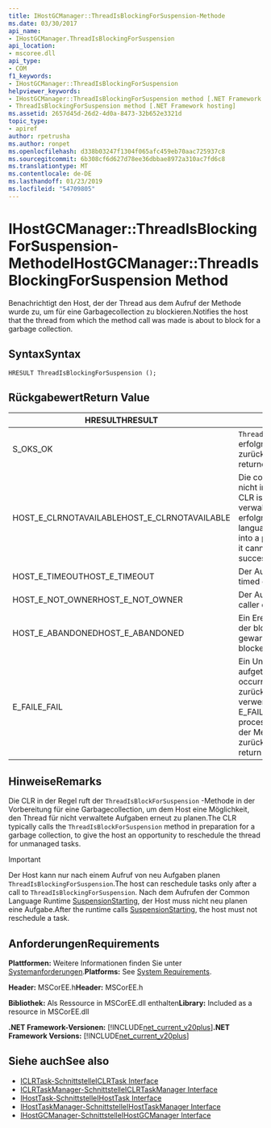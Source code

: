 ```yaml
---
title: IHostGCManager::ThreadIsBlockingForSuspension-Methode
ms.date: 03/30/2017
api_name:
- IHostGCManager.ThreadIsBlockingForSuspension
api_location:
- mscoree.dll
api_type:
- COM
f1_keywords:
- IHostGCManager::ThreadIsBlockingForSuspension
helpviewer_keywords:
- IHostGCManager::ThreadIsBlockingForSuspension method [.NET Framework hosting]
- ThreadIsBlockingForSuspension method [.NET Framework hosting]
ms.assetid: 2657d45d-26d2-4d0a-8473-32b652e3321d
topic_type:
- apiref
author: rpetrusha
ms.author: ronpet
ms.openlocfilehash: d338b03247f1304f065afc459eb70aac725937c8
ms.sourcegitcommit: 6b308cf6d627d78ee36dbbae8972a310ac7fd6c8
ms.translationtype: MT
ms.contentlocale: de-DE
ms.lasthandoff: 01/23/2019
ms.locfileid: "54709805"
---
```

# <a name="ihostgcmanagerthreadisblockingforsuspension-method"></a><span data-ttu-id="9a30d-102">IHostGCManager::ThreadIsBlockingForSuspension-Methode</span><span class="sxs-lookup"><span data-stu-id="9a30d-102">IHostGCManager::ThreadIsBlockingForSuspension Method</span></span>
<span data-ttu-id="9a30d-103">Benachrichtigt den Host, der der Thread aus dem Aufruf der Methode wurde zu, um für eine Garbagecollection zu blockieren.</span><span class="sxs-lookup"><span data-stu-id="9a30d-103">Notifies the host that the thread from which the method call was made is about to block for a garbage collection.</span></span>  
  
## <a name="syntax"></a><span data-ttu-id="9a30d-104">Syntax</span><span class="sxs-lookup"><span data-stu-id="9a30d-104">Syntax</span></span>  
  
```  
HRESULT ThreadIsBlockingForSuspension ();  
```  
  
## <a name="return-value"></a><span data-ttu-id="9a30d-105">Rückgabewert</span><span class="sxs-lookup"><span data-stu-id="9a30d-105">Return Value</span></span>  
  
|<span data-ttu-id="9a30d-106">HRESULT</span><span class="sxs-lookup"><span data-stu-id="9a30d-106">HRESULT</span></span>|<span data-ttu-id="9a30d-107">Beschreibung</span><span class="sxs-lookup"><span data-stu-id="9a30d-107">Description</span></span>|  
|-------------|-----------------|  
|<span data-ttu-id="9a30d-108">S_OK</span><span class="sxs-lookup"><span data-stu-id="9a30d-108">S_OK</span></span>|<span data-ttu-id="9a30d-109">`ThreadIsBlockingForSuspension` wurde erfolgreich zurückgegeben.</span><span class="sxs-lookup"><span data-stu-id="9a30d-109">`ThreadIsBlockingForSuspension` returned successfully.</span></span>|  
|<span data-ttu-id="9a30d-110">HOST_E_CLRNOTAVAILABLE</span><span class="sxs-lookup"><span data-stu-id="9a30d-110">HOST_E_CLRNOTAVAILABLE</span></span>|<span data-ttu-id="9a30d-111">Die common Language Runtime (CLR) wurde nicht in einen Prozess geladen wurde, oder die CLR ist in einem Zustand, in dem nicht verwalteten Code ausführen oder den Aufruf erfolgreich zu verarbeiten.</span><span class="sxs-lookup"><span data-stu-id="9a30d-111">The common language runtime (CLR) has not been loaded into a process, or the CLR is in a state in which it cannot run managed code or process the call successfully.</span></span>|  
|<span data-ttu-id="9a30d-112">HOST_E_TIMEOUT</span><span class="sxs-lookup"><span data-stu-id="9a30d-112">HOST_E_TIMEOUT</span></span>|<span data-ttu-id="9a30d-113">Der Aufruf ist ein Timeout aufgetreten.</span><span class="sxs-lookup"><span data-stu-id="9a30d-113">The call timed out.</span></span>|  
|<span data-ttu-id="9a30d-114">HOST_E_NOT_OWNER</span><span class="sxs-lookup"><span data-stu-id="9a30d-114">HOST_E_NOT_OWNER</span></span>|<span data-ttu-id="9a30d-115">Der Aufrufer ist nicht Besitzer der Sperre.</span><span class="sxs-lookup"><span data-stu-id="9a30d-115">The caller does not own the lock.</span></span>|  
|<span data-ttu-id="9a30d-116">HOST_E_ABANDONED</span><span class="sxs-lookup"><span data-stu-id="9a30d-116">HOST_E_ABANDONED</span></span>|<span data-ttu-id="9a30d-117">Ein Ereignis wurde abgebrochen, während sich der blockierte Thread oder eine Fiber darauf gewartet.</span><span class="sxs-lookup"><span data-stu-id="9a30d-117">An event was canceled while a blocked thread or fiber was waiting on it.</span></span>|  
|<span data-ttu-id="9a30d-118">E_FAIL</span><span class="sxs-lookup"><span data-stu-id="9a30d-118">E_FAIL</span></span>|<span data-ttu-id="9a30d-119">Ein Unbekannter Schwerwiegender Fehler ist aufgetreten.</span><span class="sxs-lookup"><span data-stu-id="9a30d-119">An unknown catastrophic failure occurred.</span></span> <span data-ttu-id="9a30d-120">Wenn eine Methode E_FAIL zurückgibt, ist die CLR nicht mehr im Prozess verwendet werden.</span><span class="sxs-lookup"><span data-stu-id="9a30d-120">When a method returns E_FAIL, the CLR is no longer usable within the process.</span></span> <span data-ttu-id="9a30d-121">Nachfolgende Aufrufe zum Hosten der Methoden HOST_E_CLRNOTAVAILABLE zurück.</span><span class="sxs-lookup"><span data-stu-id="9a30d-121">Subsequent calls to hosting methods return HOST_E_CLRNOTAVAILABLE.</span></span>|  
  
## <a name="remarks"></a><span data-ttu-id="9a30d-122">Hinweise</span><span class="sxs-lookup"><span data-stu-id="9a30d-122">Remarks</span></span>  
 <span data-ttu-id="9a30d-123">Die CLR in der Regel ruft der `ThreadIsBlockForSuspension` -Methode in der Vorbereitung für eine Garbagecollection, um dem Host eine Möglichkeit, den Thread für nicht verwaltete Aufgaben erneut zu planen.</span><span class="sxs-lookup"><span data-stu-id="9a30d-123">The CLR typically calls the `ThreadIsBlockForSuspension` method in preparation for a garbage collection, to give the host an opportunity to reschedule the thread for unmanaged tasks.</span></span>  
  
> [!IMPORTANT]
>  <span data-ttu-id="9a30d-124">Der Host kann nur nach einem Aufruf von neu Aufgaben planen `ThreadIsBlockingForSuspension`.</span><span class="sxs-lookup"><span data-stu-id="9a30d-124">The host can reschedule tasks only after a call to `ThreadIsBlockingForSuspension`.</span></span> <span data-ttu-id="9a30d-125">Nach dem Aufrufen der Common Language Runtime [SuspensionStarting](../../../../docs/framework/unmanaged-api/hosting/ihostgcmanager-suspensionstarting-method.md), der Host muss nicht neu planen eine Aufgabe.</span><span class="sxs-lookup"><span data-stu-id="9a30d-125">After the runtime calls [SuspensionStarting](../../../../docs/framework/unmanaged-api/hosting/ihostgcmanager-suspensionstarting-method.md), the host must not reschedule a task.</span></span>  
  
## <a name="requirements"></a><span data-ttu-id="9a30d-126">Anforderungen</span><span class="sxs-lookup"><span data-stu-id="9a30d-126">Requirements</span></span>  
 <span data-ttu-id="9a30d-127">**Plattformen:** Weitere Informationen finden Sie unter [Systemanforderungen](../../../../docs/framework/get-started/system-requirements.md).</span><span class="sxs-lookup"><span data-stu-id="9a30d-127">**Platforms:** See [System Requirements](../../../../docs/framework/get-started/system-requirements.md).</span></span>  
  
 <span data-ttu-id="9a30d-128">**Header:** MSCorEE.h</span><span class="sxs-lookup"><span data-stu-id="9a30d-128">**Header:** MSCorEE.h</span></span>  
  
 <span data-ttu-id="9a30d-129">**Bibliothek:** Als Ressource in MSCorEE.dll enthalten</span><span class="sxs-lookup"><span data-stu-id="9a30d-129">**Library:** Included as a resource in MSCorEE.dll</span></span>  
  
 <span data-ttu-id="9a30d-130">**.NET Framework-Versionen:** [!INCLUDE[net_current_v20plus](../../../../includes/net-current-v20plus-md.md)]</span><span class="sxs-lookup"><span data-stu-id="9a30d-130">**.NET Framework Versions:** [!INCLUDE[net_current_v20plus](../../../../includes/net-current-v20plus-md.md)]</span></span>  
  
## <a name="see-also"></a><span data-ttu-id="9a30d-131">Siehe auch</span><span class="sxs-lookup"><span data-stu-id="9a30d-131">See also</span></span>
- [<span data-ttu-id="9a30d-132">ICLRTask-Schnittstelle</span><span class="sxs-lookup"><span data-stu-id="9a30d-132">ICLRTask Interface</span></span>](../../../../docs/framework/unmanaged-api/hosting/iclrtask-interface.md)
- [<span data-ttu-id="9a30d-133">ICLRTaskManager-Schnittstelle</span><span class="sxs-lookup"><span data-stu-id="9a30d-133">ICLRTaskManager Interface</span></span>](../../../../docs/framework/unmanaged-api/hosting/iclrtaskmanager-interface.md)
- [<span data-ttu-id="9a30d-134">IHostTask-Schnittstelle</span><span class="sxs-lookup"><span data-stu-id="9a30d-134">IHostTask Interface</span></span>](../../../../docs/framework/unmanaged-api/hosting/ihosttask-interface.md)
- [<span data-ttu-id="9a30d-135">IHostTaskManager-Schnittstelle</span><span class="sxs-lookup"><span data-stu-id="9a30d-135">IHostTaskManager Interface</span></span>](../../../../docs/framework/unmanaged-api/hosting/ihosttaskmanager-interface.md)
- [<span data-ttu-id="9a30d-136">IHostGCManager-Schnittstelle</span><span class="sxs-lookup"><span data-stu-id="9a30d-136">IHostGCManager Interface</span></span>](../../../../docs/framework/unmanaged-api/hosting/ihostgcmanager-interface.md)

